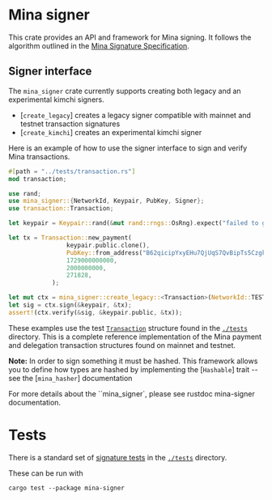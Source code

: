 # Mina signer

This crate provides an API and framework for Mina signing. It follows the
algorithm outlined in the [Mina Signature
Specification](https://github.com/MinaProtocol/mina/blob/master/docs/specs/signatures/description.md).

## Signer interface

The `mina_signer` crate currently supports creating both legacy and an
experimental kimchi signers.

* [`create_legacy`] creates a legacy signer compatible with mainnet and testnet
  transaction signatures
* [`create_kimchi`] creates an experimental kimchi signer

Here is an example of how to use the signer interface to sign and verify Mina
transactions.

```rust
#[path = "../tests/transaction.rs"]
mod transaction;

use rand;
use mina_signer::{NetworkId, Keypair, PubKey, Signer};
use transaction::Transaction;

let keypair = Keypair::rand(&mut rand::rngs::OsRng).expect("failed to generate keypair");

let tx = Transaction::new_payment(
                keypair.public.clone(),
                PubKey::from_address("B62qicipYxyEHu7QjUqS7QvBipTs5CzgkYZZZkPoKVYBu6tnDUcE9Zt").expect("invalid receiver address"),
                1729000000000,
                2000000000,
                271828,
            );

let mut ctx = mina_signer::create_legacy::<Transaction>(NetworkId::TESTNET);
let sig = ctx.sign(&keypair, &tx);
assert!(ctx.verify(&sig, &keypair.public, &tx));
```

These examples use the test
[`Transaction`](https://github.com/o1-labs/proof-systems/tree/master/signer/tests/transaction.rs)
structure found in the
[`./tests`](https://github.com/o1-labs/proof-systems/tree/master/signer/tests)
directory. This is a complete reference implementation of the Mina payment and
delegation transaction structures found on mainnet and testnet.

**Note:** In order to sign something it must be hashed. This framework allows
you to define how types are hashed by implementing the
[`Hashable`] trait -- see the [`mina_hasher`]
documentation

For more details about the ``mina_signer`, please see rustdoc mina-signer
documentation.

# Tests

There is a standard set of [signature
tests](https://github.com/o1-labs/proof-systems/tree/master/signer/tests/signer.rs)
in the
[`./tests`](https://github.com/o1-labs/proof-systems/tree/master/signer/tests)
directory.

These can be run with

`cargo test --package mina-signer`
